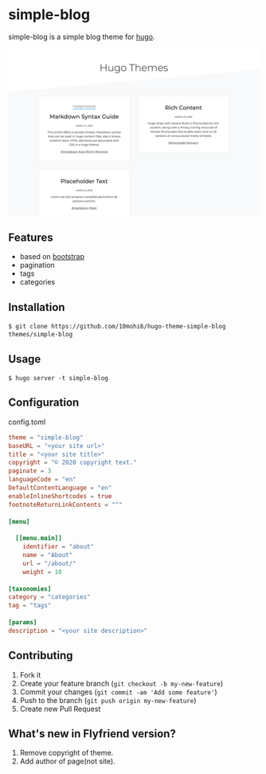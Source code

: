 # simple-blog

simple-blog is a simple blog theme for [hugo](http://gohugo.io/).

![screenshot](https://raw.githubusercontent.com/10mohi6/hugo-theme-simple-blog/master/images/screenshot.png)

## Features

- based on [bootstrap](https://getbootstrap.com/)
- pagination
- tags
- categories

## Installation

```shell
$ git clone https://github.com/10mohi6/hugo-theme-simple-blog themes/simple-blog
```

## Usage

```shell
$ hugo server -t simple-blog
```

## Configuration

config.toml

```toml
theme = "simple-blog"
baseURL = "<your site url>"
title = "<your site title>"
copyright = "© 2020 copyright text."
paginate = 3
languageCode = "en"
DefaultContentLanguage = "en"
enableInlineShortcodes = true
footnoteReturnLinkContents = "^"

[menu]

  [[menu.main]]
    identifier = "about"
    name = "About"
    url = "/about/"
    weight = 10

[taxonomies]
category = "categories"
tag = "tags"

[params]
description = "<your site description>"
```

## Contributing

1. Fork it
2. Create your feature branch (`git checkout -b my-new-feature`)
3. Commit your changes (`git commit -am 'Add some feature'`)
4. Push to the branch (`git push origin my-new-feature`)
5. Create new Pull Request

## What's new in Flyfriend version?

1. Remove copyright of theme.
2. Add author of page(not site).

